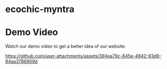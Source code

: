 # ecochic-myntra

# Demo Video

Watch our demo video to get a better idea of our website:



https://github.com/user-attachments/assets/394ea79c-845e-4942-93d9-84aa3786909d




